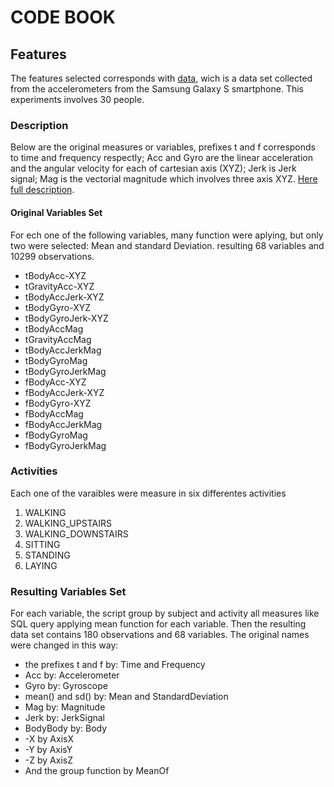 # CODE BOOK
## Features
The features selected corresponds with [data](https://d396qusza40orc.cloudfront.net/getdata%2Fprojectfiles%2FUCI%20HAR%20Dataset.zip), wich is a data set collected from the accelerometers from the Samsung Galaxy S smartphone. This experiments involves 30 people.
### Description
Below are the original measures or variables, prefixes t and f corresponds to time and frequency respectly; Acc and Gyro are the linear acceleration and the angular velocity for each of cartesian axis (XYZ); Jerk is Jerk signal; Mag is the vectorial magnitude which involves three axis XYZ. [Here full description](http://archive.ics.uci.edu/ml/datasets/Human+Activity+Recognition+Using+Smartphones).  

#### Original Variables Set  
For ech one of the following variables, many function were aplying, but only two were selected: Mean  and standard Deviation. resulting 68 variables and 10299 observations.    

- tBodyAcc-XYZ  
- tGravityAcc-XYZ  
- tBodyAccJerk-XYZ  
- tBodyGyro-XYZ  
- tBodyGyroJerk-XYZ  
- tBodyAccMag  
- tGravityAccMag  
- tBodyAccJerkMag  
- tBodyGyroMag  
- tBodyGyroJerkMag  
- fBodyAcc-XYZ  
- fBodyAccJerk-XYZ  
- fBodyGyro-XYZ  
- fBodyAccMag  
- fBodyAccJerkMag  
- fBodyGyroMag  
- fBodyGyroJerkMag  

### Activities
Each one of the varaibles were measure in six differentes activities  

1. WALKING  
2. WALKING_UPSTAIRS  
3. WALKING_DOWNSTAIRS  
4. SITTING  
5. STANDING  
6. LAYING  

### Resulting Variables Set
For each variable, the script group by subject and activity all measures like SQL query applying mean function for each variable. Then the resulting data set contains 180 observations and 68 variables. The original names were changed in this way:  
- the prefixes t and f by: Time and Frequency  
- Acc by: Accelerometer  
- Gyro by: Gyroscope  
- mean() and sd() by: Mean and StandardDeviation  
- Mag by: Magnitude  
- Jerk by: JerkSignal  
- BodyBody by: Body  
- -X by AxisX  
- -Y by AxisY 
- -Z by AxisZ  
- And the group function by MeanOf




